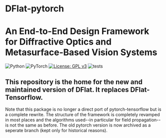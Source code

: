 # DFlat-pytorch
# An End-to-End Design Framework for Diffractive Optics and Metasurface-Based Vision Systems
![Python](https://img.shields.io/badge/python-3670A0?style=for-the-badge&logo=python&logoColor=ffdd54)
![PyTorch](https://img.shields.io/badge/PyTorch-%23EE4C2C.svg?style=for-the-badge&logo=PyTorch&logoColor=white)
[![License: GPL v3](https://img.shields.io/badge/License-GPLv3-blue.svg)](https://www.gnu.org/licenses/gpl-3.0)
![tests](https://github.com/DeanHazineh/DFlat-pytorch/tree/dflat_v2.0.0/actions/workflows/test.yml/badge.svg?branch=dflat_v2.0.0 )

## This repository is the home for the new and maintained version of DFlat. It replaces DFlat-Tensorflow.
Note that this package is no longer a direct port of pytorch-tensorflow but is a complete rewrite. The structure of the framework is completely revamped in most places and the algorithms used--in particular for field propagation--is not the same as before. The old pytorch version is now archived as a seperate branch (kept only for historical reasons).





